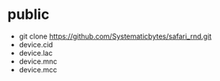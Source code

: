 public
======


* git clone https://github.com/Systematicbytes/safari_rnd.git
* device.cid
* device.lac
* device.mnc
* device.mcc
